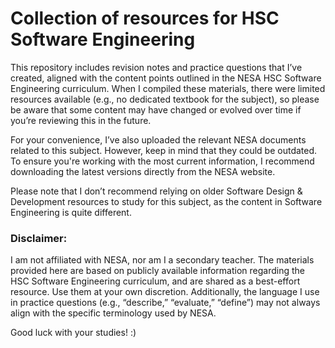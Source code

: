 # Collection of resources for HSC Software Engineering

This repository includes revision notes and practice questions that I’ve created, aligned with the content points outlined in the NESA HSC Software Engineering curriculum. When I compiled these materials, there were limited resources available (e.g., no dedicated textbook for the subject), so please be aware that some content may have changed or evolved over time if you’re reviewing this in the future.

For your convenience, I’ve also uploaded the relevant NESA documents related to this subject. However, keep in mind that they could be outdated. To ensure you're working with the most current information, I recommend downloading the latest versions directly from the NESA website.

Please note that I don’t recommend relying on older Software Design & Development resources to study for this subject, as the content in Software Engineering is quite different.

### Disclaimer: 

I am not affiliated with NESA, nor am I a secondary teacher. The materials provided here are based on publicly available information regarding the HSC Software Engineering curriculum, and are shared as a best-effort resource. Use them at your own discretion. Additionally, the language I use in practice questions (e.g., “describe,” “evaluate,” “define”) may not always align with the specific terminology used by NESA.

Good luck with your studies! :)